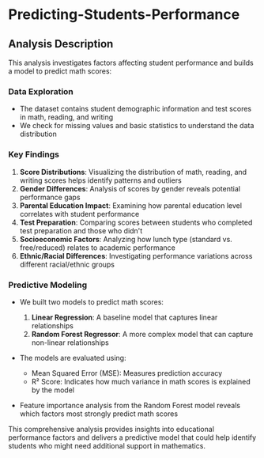# Predicting-Students-Performance

## Analysis Description

This analysis investigates factors affecting student performance and builds a model to predict math scores:

### Data Exploration
- The dataset contains student demographic information and test scores in math, reading, and writing
- We check for missing values and basic statistics to understand the data distribution

### Key Findings
1. **Score Distributions**: Visualizing the distribution of math, reading, and writing scores helps identify patterns and outliers
2. **Gender Differences**: Analysis of scores by gender reveals potential performance gaps
3. **Parental Education Impact**: Examining how parental education level correlates with student performance
4. **Test Preparation**: Comparing scores between students who completed test preparation and those who didn't
5. **Socioeconomic Factors**: Analyzing how lunch type (standard vs. free/reduced) relates to academic performance
6. **Ethnic/Racial Differences**: Investigating performance variations across different racial/ethnic groups

### Predictive Modeling
- We built two models to predict math scores:
  1. **Linear Regression**: A baseline model that captures linear relationships
  2. **Random Forest Regressor**: A more complex model that can capture non-linear relationships

- The models are evaluated using:
  - Mean Squared Error (MSE): Measures prediction accuracy
  - R² Score: Indicates how much variance in math scores is explained by the model

- Feature importance analysis from the Random Forest model reveals which factors most strongly predict math scores

This comprehensive analysis provides insights into educational performance factors and delivers a predictive model that could help identify students who might need additional support in mathematics.
